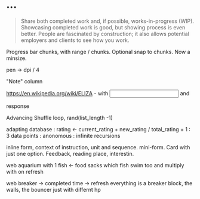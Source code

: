 # ...


> Share both completed work and, if possible, works-in-progress (WIP). Showcasing completed work is good, but showing process is even better. People are fascinated by construction; it also allows potential employers and clients to see how you work.

Progress bar chunks, with range / chunks. Optional snap to chunks. Now a minsize.

pen -> dpi / 4


"Note" column


https://en.wikipedia.org/wiki/ELIZA - with <input text> and <p>response</p>


Advancing Shuffle loop, rand(list_length -1)

adapting database
: rating <- current_rating + new_rating / total_rating + 1 
: 3 data points
: anonomous
: infinite recursions


inline form, context of instruction, unit and sequence.
mini-form. Card with just one option. Feedback, reading place, interestin.


web aquarium with 1 fish <- food sacks which fish swim too and multiply with on refresh

web breaker -> completed time -> refresh
everything is a breaker block, the walls, the bouncer just with differnt hp
